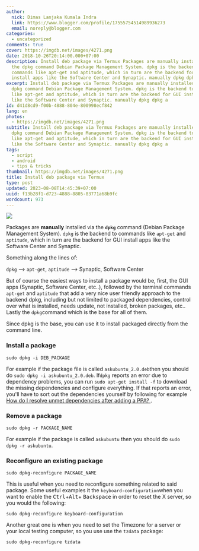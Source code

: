 ```yaml
---
author:
  nick: Dimas Lanjaka Kumala Indra
  link: https://www.blogger.com/profile/17555754514989936273
  email: noreply@blogger.com
categories:
  - uncategorized
comments: true
cover: https://imgdb.net/images/4271.png
date: 2018-10-26T20:14:00.000+07:00
description: Install deb package via Termux Packages are manually installed via
  the dpkg command Debian Package Management System. dpkg is the backend to
  commands like apt-get and aptitude, which in turn are the backend for GUI
  install apps like the Software Center and Synaptic. manually dpkg dpkg a
excerpt: Install deb package via Termux Packages are manually installed via the
  dpkg command Debian Package Management System. dpkg is the backend to commands
  like apt-get and aptitude, which in turn are the backend for GUI install apps
  like the Software Center and Synaptic. manually dpkg dpkg a
id: d41d8cd9-f00b-4888-804e-800998ecf842
lang: en
photos:
  - https://imgdb.net/images/4271.png
subtitle: Install deb package via Termux Packages are manually installed via the
  dpkg command Debian Package Management System. dpkg is the backend to commands
  like apt-get and aptitude, which in turn are the backend for GUI install apps
  like the Software Center and Synaptic. manually dpkg dpkg a
tags:
  - script
  - android
  - tips & tricks
thumbnail: https://imgdb.net/images/4271.png
title: Install deb package via Termux
type: post
updated: 2023-08-08T14:45:39+07:00
uuid: f13b28f1-d723-4888-8805-83771a68b9fc
wordcount: 973
---
```


<div class="w3-center"><img src="https://imgdb.net/images/4271.png"></div> <p>Packages are <strong>manually</strong> installed via the    <strong><code>dpkg</code></strong> command (Debian Package Management System). <code>dpkg</code> is the backend to commands like    <code>apt-get</code> and <code>aptitude</code>, which in turn are the     backend for GUI install apps like the Software Center and Synaptic. </p><p>    Something along the lines of: </p><p>    <code>dpkg</code>    --&gt; <code>apt-get</code>, <code>aptitude</code> --&gt; Synaptic,     Software Center </p><p>    But of course the easiest ways to install a package would be, first, the     GUI apps (Synaptic, Software Center, etc..), followed by the terminal     commands <code>apt-get</code> and <code>aptitude</code> that add a very     nice user friendly approach to the backend dpkg, including but not limited     to packaged dependencies, control over what is installed, needs update, not     installed, broken packages, etc.. Lastly the <code>dpkg</code>command which     is the base for all of them. </p><p>    Since dpkg is the base, you can use it to install packaged directly from     the command line. </p><h3>    Install a package </h3><pre><code>sudo dpkg -i DEB_PACKAGE<br></code></pre><p>    For example if the package file is called <code>askubuntu_2.0.deb</code>then you should do <code>sudo dpkg -i askubuntu_2.0.deb</code>. If<code>dpkg</code> reports an error due to dependency problems, you can run    <code>sudo apt-get install -f</code> to download the missing dependencies     and configure everything. If that reports an error, you'll have to sort out     the dependencies yourself by following for example     <a href="https://askubuntu.com/questions/140246/how-do-i-resolve-unmet-dependencies" rel="noopener noreferer nofollow">        How do I resolve unmet dependencies after adding a PPA?     </a>    . </p><h3>    Remove a package </h3><pre><code>sudo dpkg -r PACKAGE_NAME<br></code></pre><p>    For example if the package is called <code>askubuntu</code> then you should     do <code>sudo dpkg -r askubuntu</code>. </p><h3>    Reconfigure an existing package </h3><pre><code>sudo dpkg-reconfigure PACKAGE_NAME<br></code></pre><p>    This is useful when you need to reconfigure something related to said     package. Some useful examples it the <code>keyboard-configuration</code>when you want to enable the <kbd>Ctrl</kbd>+<kbd>Alt</kbd>+    <kbd>Backspace</kbd> in order to reset the X server, so you would the     following: </p><pre><code>sudo dpkg-reconfigure keyboard-configuration<br></code></pre><p>    Another great one is when you need to set the Timezone for a server or your     local testing computer, so you use use the <code>tzdata</code> package: </p><pre><code>sudo dpkg-reconfigure tzdata</code></pre>